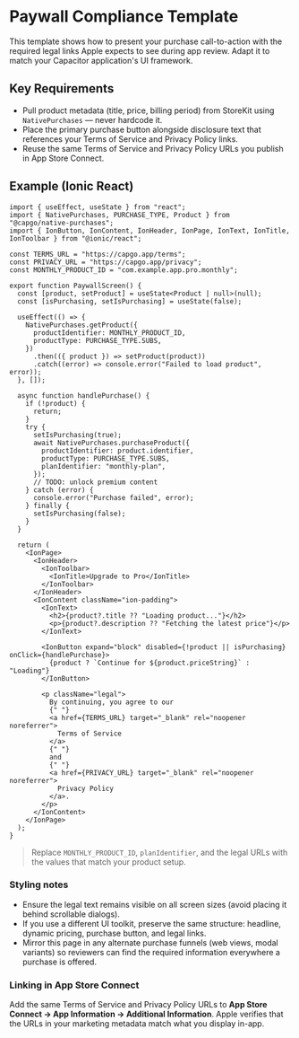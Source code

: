 # Paywall Compliance Template

This template shows how to present your purchase call-to-action with the required legal links Apple expects to see during app review. Adapt it to match your Capacitor application's UI framework.

## Key Requirements

- Pull product metadata (title, price, billing period) from StoreKit using `NativePurchases` — never hardcode it.
- Place the primary purchase button alongside disclosure text that references your Terms of Service and Privacy Policy links.
- Reuse the same Terms of Service and Privacy Policy URLs you publish in App Store Connect.

## Example (Ionic React)

```tsx
import { useEffect, useState } from "react";
import { NativePurchases, PURCHASE_TYPE, Product } from "@capgo/native-purchases";
import { IonButton, IonContent, IonHeader, IonPage, IonText, IonTitle, IonToolbar } from "@ionic/react";

const TERMS_URL = "https://capgo.app/terms";
const PRIVACY_URL = "https://capgo.app/privacy";
const MONTHLY_PRODUCT_ID = "com.example.app.pro.monthly";

export function PaywallScreen() {
  const [product, setProduct] = useState<Product | null>(null);
  const [isPurchasing, setIsPurchasing] = useState(false);

  useEffect(() => {
    NativePurchases.getProduct({
      productIdentifier: MONTHLY_PRODUCT_ID,
      productType: PURCHASE_TYPE.SUBS,
    })
      .then(({ product }) => setProduct(product))
      .catch((error) => console.error("Failed to load product", error));
  }, []);

  async function handlePurchase() {
    if (!product) {
      return;
    }
    try {
      setIsPurchasing(true);
      await NativePurchases.purchaseProduct({
        productIdentifier: product.identifier,
        productType: PURCHASE_TYPE.SUBS,
        planIdentifier: "monthly-plan",
      });
      // TODO: unlock premium content
    } catch (error) {
      console.error("Purchase failed", error);
    } finally {
      setIsPurchasing(false);
    }
  }

  return (
    <IonPage>
      <IonHeader>
        <IonToolbar>
          <IonTitle>Upgrade to Pro</IonTitle>
        </IonToolbar>
      </IonHeader>
      <IonContent className="ion-padding">
        <IonText>
          <h2>{product?.title ?? "Loading product..."}</h2>
          <p>{product?.description ?? "Fetching the latest price"}</p>
        </IonText>

        <IonButton expand="block" disabled={!product || isPurchasing} onClick={handlePurchase}>
          {product ? `Continue for ${product.priceString}` : "Loading"}
        </IonButton>

        <p className="legal">
          By continuing, you agree to our
          {" "}
          <a href={TERMS_URL} target="_blank" rel="noopener noreferrer">
            Terms of Service
          </a>
          {" "}
          and
          {" "}
          <a href={PRIVACY_URL} target="_blank" rel="noopener noreferrer">
            Privacy Policy
          </a>.
        </p>
      </IonContent>
    </IonPage>
  );
}
```

> Replace `MONTHLY_PRODUCT_ID`, `planIdentifier`, and the legal URLs with the values that match your product setup.

### Styling notes

- Ensure the legal text remains visible on all screen sizes (avoid placing it behind scrollable dialogs).
- If you use a different UI toolkit, preserve the same structure: headline, dynamic pricing, purchase button, and legal links.
- Mirror this page in any alternate purchase funnels (web views, modal variants) so reviewers can find the required information everywhere a purchase is offered.

### Linking in App Store Connect

Add the same Terms of Service and Privacy Policy URLs to **App Store Connect → App Information → Additional Information**. Apple verifies that the URLs in your marketing metadata match what you display in-app.
